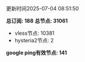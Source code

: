 更新时间2025-07-04 08:51:50

**总订阅: 188**
**总节点: 31061**
- vless节点: 10381
- hysteria2节点: 2

**google ping有效节点: 141**
